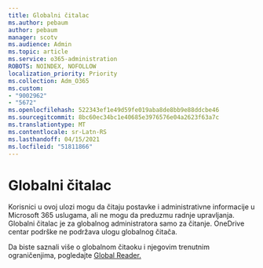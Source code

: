```yaml
---
title: Globalni čitalac
ms.author: pebaum
author: pebaum
manager: scotv
ms.audience: Admin
ms.topic: article
ms.service: o365-administration
ROBOTS: NOINDEX, NOFOLLOW
localization_priority: Priority
ms.collection: Adm_O365
ms.custom:
- "9002962"
- "5672"
ms.openlocfilehash: 522343ef1e49d59fe019aba8de8bb9e88ddcbe46
ms.sourcegitcommit: 8bc60ec34bc1e40685e3976576e04a2623f63a7c
ms.translationtype: MT
ms.contentlocale: sr-Latn-RS
ms.lasthandoff: 04/15/2021
ms.locfileid: "51811866"
---
```

# <a name="global-reader"></a>Globalni čitalac

Korisnici u ovoj ulozi mogu da čitaju postavke i administrativne informacije u Microsoft 365 uslugama, ali ne mogu da preduzmu radnje upravljanja. Globalni čitalac je za globalnog administratora samo za čitanje.
OneDrive centar podrške ne podržava ulogu globalnog čitača.

Da biste saznali više o globalnom čitaoku i njegovim trenutnim ograničenjima, pogledajte [Global Reader.](https://docs.microsoft.com/azure/active-directory/users-groups-roles/directory-assign-admin-roles#global-reader)
